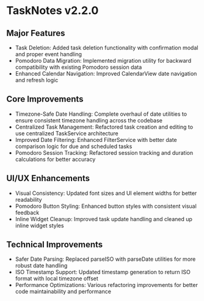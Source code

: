 # TaskNotes v2.2.0

## Major Features

- Task Deletion: Added task deletion functionality with confirmation modal and proper event handling
- Pomodoro Data Migration: Implemented migration utility for backward compatibility with existing Pomodoro session data
- Enhanced Calendar Navigation: Improved CalendarView date navigation and refresh logic

## Core Improvements

- Timezone-Safe Date Handling: Complete overhaul of date utilities to ensure consistent timezone handling across the codebase
- Centralized Task Management: Refactored task creation and editing to use centralized TaskService architecture
- Improved Date Filtering: Enhanced FilterService with better date comparison logic for due and scheduled tasks
- Pomodoro Session Tracking: Refactored session tracking and duration calculations for better accuracy

## UI/UX Enhancements

- Visual Consistency: Updated font sizes and UI element widths for better readability
- Pomodoro Button Styling: Enhanced button styles with consistent visual feedback
- Inline Widget Cleanup: Improved task update handling and cleaned up inline widget styles

## Technical Improvements

- Safer Date Parsing: Replaced parseISO with parseDate utilities for more robust date handling
- ISO Timestamp Support: Updated timestamp generation to return ISO format with local timezone offset
- Performance Optimizations: Various refactoring improvements for better code maintainability and performance


